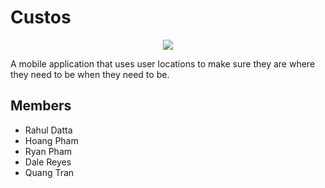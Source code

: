 # Custos

<p align="center">
  <img src="https://i.imgur.com/MYQLH3o.png">
</p>


A mobile application that uses user locations to make sure they are where they need to be when they need to be.


## Members
* Rahul Datta
* Hoang Pham
* Ryan Pham
* Dale Reyes
* Quang Tran
